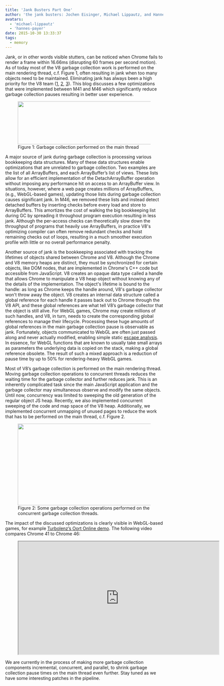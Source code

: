 ```yaml
---
title: 'Jank Busters Part One'
author: 'the jank busters: Jochen Eisinger, Michael Lippautz, and Hannes Payer'
avatars:
  - 'michael-lippautz'
  - 'hannes-payer'
date: 2015-10-30 13:33:37
tags:
  - memory
---
```

Jank, or in other words visible stutters, can be noticed when Chrome fails to render a frame within 16.66ms (disrupting 60 frames per second motion). As of today most of the V8 garbage collection work is performed on the main rendering thread, c.f. Figure 1, often resulting in jank when too many objects need to be maintained. Eliminating jank has always been a high priority for the V8 team ([1](https://blog.chromium.org/2011/11/game-changer-for-interactive.html), [2](https://www.youtube.com/watch?v=3vPOlGRH6zk), [3](/blog/free-garbage-collection)). This blog discusses a few optimizations that were implemented between M41 and M46 which significantly reduce garbage collection pauses resulting in better user experience.

<figure>
  <img src="/_img/jank-busters/gc-main-thread.png" width="798" height="137" alt="">
  <figcaption>Figure 1: Garbage collection performed on the main thread</figcaption>
</figure>

A major source of jank during garbage collection is processing various bookkeeping data structures. Many of these data structures enable optimizations that are unrelated to garbage collection. Two examples are the list of all ArrayBuffers, and each ArrayBuffer’s list of views. These lists allow for an efficient implementation of the DetachArrayBuffer operation without imposing any performance hit on access to an ArrayBuffer view. In situations, however, where a web page creates millions of ArrayBuffers, (e.g., WebGL-based games), updating those lists during garbage collection causes significant jank. In M46, we removed these lists and instead detect detached buffers by inserting checks before every load and store to ArrayBuffers. This amortizes the cost of walking the big bookkeeping list during GC by spreading it throughout program execution resulting in less jank. Although the per-access checks can theoretically slow down the throughput of programs that heavily use ArrayBuffers, in practice V8's optimizing compiler can often remove redundant checks and hoist remaining checks out of loops, resulting in a much smoother execution profile with little or no overall performance penalty.

Another source of jank is the bookkeeping associated with tracking the lifetimes of objects shared between Chrome and V8. Although the Chrome and V8 memory heaps are distinct, they must be synchronized for certain objects, like DOM nodes, that are implemented in Chrome's C++ code but accessible from JavaScript. V8 creates an opaque data type called a handle that allows Chrome to manipulate a V8 heap object without knowing any of the details of the implementation. The object's lifetime is bound to the handle: as long as Chrome keeps the handle around, V8's garbage collector won't throw away the object. V8 creates an internal data structure called a global reference for each handle it passes back out to Chrome through the V8 API, and these global references are what tell V8’s garbage collector that the object is still alive. For WebGL games, Chrome may create millions of such handles, and V8, in turn, needs to create the corresponding global references to manage their lifecycle. Processing these huge amounts of global references in the main garbage collection pause is observable as jank. Fortunately, objects communicated to WebGL are often just passed along and never actually modified, enabling simple static [escape analysis](https://en.wikipedia.org/wiki/Escape_analysis). In essence, for WebGL functions that are known to usually take small arrays as parameters the underlying data is copied on the stack, making a global reference obsolete. The result of such a mixed approach is a reduction of pause time by up to 50% for rendering-heavy WebGL games.

Most of V8’s garbage collection is performed on the main rendering thread. Moving garbage collection operations to concurrent threads reduces the waiting time for the garbage collector and further reduces jank. This is an inherently complicated task since the main JavaScript application and the garbage collector may simultaneous observe and modify the same objects. Until now, concurrency was limited to sweeping the old generation of the regular object JS heap. Recently, we also implemented concurrent sweeping of the code and map space of the V8 heap. Additionally, we implemented concurrent unmapping of unused pages to reduce the work that has to be performed on the main thread, c.f. Figure 2.

<figure>
  <img src="/_img/jank-busters/gc-concurrent-threads.png" width="800" height="260" alt="">
  <figcaption>Figure 2: Some garbage collection operations performed on the concurrent garbage collection threads.</figcaption>
</figure>

The impact of the discussed optimizations is clearly visible in WebGL-based games, for example [Turbolenz’s Oort Online demo](http://oortonline.gl/). The following video compares Chrome 41 to Chrome 46:

<figure>
  <div class="video video-16:9">
    <iframe src="https://www.youtube.com/embed/PgrCJpbTs9I" width="640" height="360" loading="lazy"></iframe>
  </div>
</figure>

We are currently in the process of making more garbage collection components incremental, concurrent, and parallel, to shrink garbage collection pause times on the main thread even further. Stay tuned as we have some interesting patches in the pipeline.
